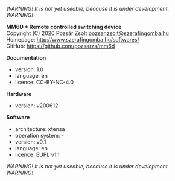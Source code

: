 *WARNING! It is not yet useable, because it is under development. WARNING!*  

**MM6D * Remote controlled switching device**  
Copyright (C) 2020 Pozsár Zsolt <pozsar.zsolt@szerafingomba.hu>  
Homepage: <http://www.szerafingomba.hu/softwares/>  
GitHub: <https://github.com/pozsarzs/mm6d>


**Documentation**

- version:             1.0
- language:            en
- licence:             CC-BY-NC-4.0

**Hardware**

 - version:            v200612

**Software**

 - architecture:       xtensa
 - operation system:   -
 - version:            v0.1
 - language:           en
 - licence:            EUPL v1.1

*WARNING! It is not yet useable, because it is under development. WARNING!*  
